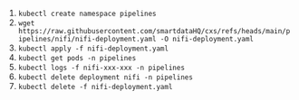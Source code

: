 1. `kubectl create namespace pipelines`
2. `wget https://raw.githubusercontent.com/smartdataHQ/cxs/refs/heads/main/pipelines/nifi/nifi-deployment.yaml -O nifi-deployment.yaml`
2. `kubectl apply -f nifi-deployment.yaml`
3. `kubectl get pods -n pipelines`
4. `kubectl logs -f nifi-xxx-xxx -n pipelines`
5. `kubectl delete deployment nifi -n pipelines`
6. `kubectl delete -f nifi-deployment.yaml`

